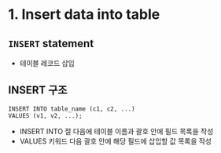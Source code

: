 # 1. Insert data into table

## `INSERT` statement
- 테이블 레코드 삽입

## INSERT 구조
```
INSERT INTO table_name (c1, c2, ...)
VALUES (v1, v2, ...);
```
- INSERT INTO 절 다음에 테이블 이름과 괄호 안에 필드 목록을 작성
- VALUES 키워드 다음 괄호 안에 해당 필드에 삽입할 값 목록을 작성